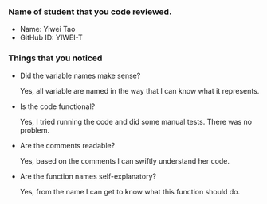 ### Name of student that you code reviewed.
- Name: Yiwei Tao
- GitHub ID: YIWEI-T


### Things that you noticed
- Did the variable names make sense?

    Yes, all variable are named in the way that I can know what it represents.
- Is the code functional?

    Yes, I tried running the code and did some manual tests. There was no problem.
- Are the comments readable?

    Yes, based on the comments I can swiftly understand her code.
- Are the function names self-explanatory?
    
    Yes, from the name I can get to know what this function should do.

